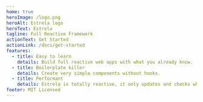 ```yaml
---
home: true
heroImage: /logo.png
heroAlt: Estrela logo
heroText: Estrela
tagline: Full Reactive Framework
actionText: Get Started
actionLink: /docs/get-started
features:
  - title: Easy to learn
    details: Build full reactive web apps with what you already know.
  - title: Boilerplate killer
    details: Create very simple components without hooks.
  - title: Performant
    details: Estrela is totally reactive, it only updates and checks what really changes.
footer: MIT Licensed
---
```

